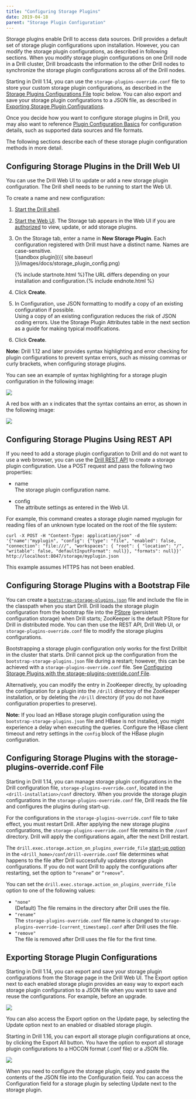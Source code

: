 ```yaml
---
title: "Configuring Storage Plugins"
date: 2019-04-18
parent: "Storage Plugin Configuration"
---  
```


Storage plugins enable Drill to access data sources. Drill provides a default set of storage plugin configurations upon installation. However, you can modify the storage plugin configurations, as  described in following sections. When you modify storage plugin configurations on one Drill node in a Drill cluster, Drill broadcasts the information to the other Drill nodes to synchronize the storage plugin configurations across all of the Drill nodes.  

Starting in Drill 1.14, you can use the `storage-plugins-override.conf` file to store your custom storage plugin configurations, as described in the [Storage Plugins Configurations File]({{site.baseurl}}/docs/configuring-storage-plugins/#configuring-storage-plugins-with-the-storage-plugins-override.conf-file) topic below. You can also export and save your storage plugin configurations to a JSON file, as described in [Exporting Storage Plugin Configurations]({{site.baseurl}}/docs/configuring-storage-plugins/#exporting-storage-plugin-configurations). 

Once you decide how you want to configure storage plugins in Drill, you may also want to reference [Plugin Configuration Basics]({{site.baseurl}}/docs/plugin-configuration-basics/) for configuration details, such as supported data sources and file formats. 

The following sections describe each of these storage plugin configuration methods in more detail.  

## Configuring Storage Plugins in the Drill Web UI  

You can use the Drill Web UI to update or add a new storage plugin configuration. The Drill shell needs to be running to start the Web UI. 

To create a name and new configuration:

1. [Start the Drill shell]({{site.baseurl}}/docs/starting-drill-on-linux-and-mac-os-x/).
2. [Start the Web UI]({{site.baseurl}}/docs/starting-the-web-console/). The Storage tab appears in the Web UI if you are [authorized]({{site.baseurl}}/docs/configuring-web-console-and-rest-api-security/) to view, update, or add storage plugins. 
3. On the Storage tab, enter a name in **New Storage Plugin**.
   Each configuration registered with Drill must have a distinct
name. Names are case-sensitive.  
     ![sandbox plugin]({{ site.baseurl }}/images/docs/storage_plugin_config.png)

    {% include startnote.html %}The URL differs depending on your installation and configuration.{% include endnote.html %}  
4. Click **Create**.  
5. In Configuration, use JSON formatting to modify a copy of an existing configuration if possible.  
   Using a copy of an existing configuration reduces the risk of JSON coding errors. Use the Storage Plugin Attributes table in the next section as a guide for making typical modifications.  
6. Click **Create**.  

**Note:** Drill 1.12 and later provides syntax highlighting and error checking for plugin configurations to prevent syntax errors, such as missing commas or curly brackets, when configuring storage plugins. 
 
You can see an example of syntax highlighting for a storage plugin configuration in the following image:  

![](https://i.imgur.com/LdiQC7E.png)  

A red box with an x indicates that the syntax contains an error, as shown in the following image:  

![](https://i.imgur.com/cFDCH0v.png) 
    


## Configuring Storage Plugins Using REST API  

If you need to add a storage plugin configuration to Drill and do not want to use a web browser, you can use the [Drill REST API]({{site.baseurl}}/docs/rest-api/#get-status-threads) to create a storage plugin configuration. Use a POST request and pass the following two properties:

* name  
  The storage plugin configuration name. 

* config  
  The attribute settings as entered in the Web UI.

For example, this command creates a storage plugin named myplugin for reading files of an unknown type located on the root of the file system:

    curl -X POST -H "Content-Type: application/json" -d '{"name":"myplugin", "config": {"type": "file", "enabled": false, "connection": "file:///", "workspaces": { "root": { "location": "/", "writable": false, "defaultInputFormat": null}}, "formats": null}}' http://localhost:8047/storage/myplugin.json

This example assumes HTTPS has not been enabled. 

## Configuring Storage Plugins with a Bootstrap File  

You can create a [``bootstrap-storage-plugins.json``](https://github.com/apache/drill/blob/master/contrib/storage-hbase/src/main/resources/bootstrap-storage-plugins.json) file and include the file in the classpath when you start Drill. Drill loads the storage plugin configuration from the bootstrap file into the [PStore]({{site.baseurl}}/docs/persistent-configuration-storage/) (persistent configuration storage) when Drill starts; ZooKeeper is the default PStore for Drill in distributed mode. You can then use the REST API, Drill Web UI, or `storage-plugins-override.conf` file to modify the storage plugins configurations.

Bootstrapping a storage plugin configuration only works for the first Drillbit in the cluster that starts. Drill cannot pick up the configuration from the `bootstrap-storage-plugins.json` file during a restart; however, this can be achieved with a `storage-plugins-override.conf` file. See [Configuring Storage Plugins with the storage-plugins-override.conf File]({{site.baseurl}}/docs/configuring-storage-plugins/#configuring-storage-plugins-with-the-storage-plugins-override.conf-file).  

Alternatively, you can modify the entry in ZooKeeper directly, by uploading the configuration for a plugin into the `/drill` directory of the ZooKeeper installation, or by deleting the `/drill` directory (if you do not have configuration properties to preserve).

**Note:** If you load an HBase storage plugin configuration using the `bootstrap-storage-plugins.json` file and HBase is not installed, you might experience a delay when executing the queries. Configure the HBase client timeout and retry settings in the `config` block of the HBase plugin configuration.  

## Configuring Storage Plugins with the storage-plugins-override.conf File  

Starting in Drill 1.14, you can manage storage plugin configurations in the Drill configuration file, `storage-plugins-override.conf`, located in the `<drill-installation>/conf` directory. When you provide the storage plugin configurations in the `storage-plugins-override.conf` file, Drill reads the file and configures the plugins during start-up. 

For the configurations in the `storage-plugins-override.conf` file to take effect, you must restart Drill. After applying the new storage plugins configurations, the `storage-plugins-override.conf` file remains in the `/conf` directory. Drill will apply the configurations again, after the next Drill restart.  

The `drill.exec.storage.action_on_plugins_override_file` [start-up option]({{site.baseurl}}/docs/start-up-options/#configuring-start-up-options) in the `<drill_home>/conf/drill-override.conf` file determines what happens to the file after Drill successfully updates storage plugin configurations. If you do not want Drill to apply the configurations after restarting, set the option to `“rename”` or `“remove”`.  

You can set the `drill.exec.storage.action_on_plugins_override_file` option to one of the following values:  

- `"none"`  
(Default) The file remains in the directory after Drill uses the file.  
- `"rename"`  
The `storage-plugins-override.conf` file name is changed to `storage-plugins-override-[current_timestamp].conf` after Drill uses the file.  
- `"remove"`  
The file is removed after Drill uses the file for the first time.  

## Exporting Storage Plugin Configurations  

Starting in Drill 1.14, you can export and save your storage plugin configurations from the Storage page in the Drill Web UI. The Export option next to each enabled storage plugin provides an easy way to export each storage plugin configuration to a JSON file when you want to save and reuse the configurations. For example, before an upgrade.  

![](https://i.imgur.com/MnLY75q.png)  

You can also access the Export option on the Update page, by selecting the Update option next to an enabled or disabled storage plugin.  

Starting in Drill 1.16, you can export all storage plugin configurations at once, by clicking the Export All button. You have the option to export all storage plugin configurations to a HOCON format (.conf file) or a JSON file.  

![](https://i.imgur.com/91ubjpb.png)

When you need to configure the storage plugin, copy and paste the contents of the JSON file into the Configuration field. You can access the Configuration field for a storage plugin by selecting Update next to the storage plugin.

  


